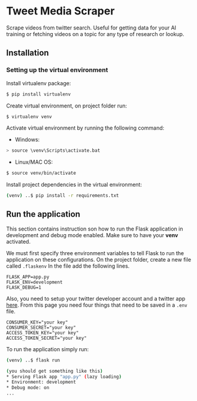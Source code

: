 # Tweet Media Scraper

Scrape videos from twitter search. Useful for getting data for your AI training
or fetching videos on a topic for any type of research or lookup.

## Installation
### Setting up the virtual environment
Install virtualenv package:
```bash
$ pip install virtualenv
```

Create virtual environment, on project folder run:
```bash
$ virtualenv venv
```

Activate virtual environment by running the following command:

* Windows:
```bash
> source \venv\Scripts\activate.bat
```
* Linux/MAC OS:
```bash
$ source venv/bin/activate
```

Install project dependencies in the virtual environment:
```bash
(venv) ..$ pip install -r requirements.txt
```

## Run the application
This section contains instruction son how to run the Flask application in development and debug mode enabled.
Make sure to have your **venv** activated.

We must first specify three environment variables to tell Flask to run the application on these configurations.
On the project folder, create a new file called `.flaskenv` In the file add the following lines.

```
FLASK_APP=app.py
FLASK_ENV=development
FLASK_DEBUG=1
```


Also, you need to setup your twitter developer account and a twitter app [here](https://developer.twitter.com/en/apps/create).
From this page you need four things that need to be saved in a `.env` file.

```
CONSUMER_KEY="your key"
CONSUMER_SECRET="your key"
ACCESS_TOKEN_KEY="your key"
ACCESS_TOKEN_SECRET="your key"
```

To run the application simply run:
```bash
(venv) ..$ flask run

(you should get something like this)
* Serving Flask app "app.py" (lazy loading)
* Environment: development
* Debug mode: on
...
```
